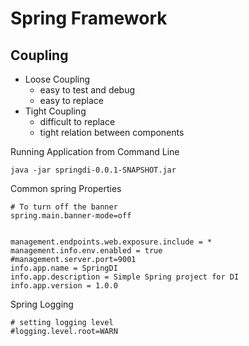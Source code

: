 # Spring Framework

## Coupling

- Loose Coupling
  - easy to test and debug
  - easy to replace
- Tight Coupling
  - difficult to replace
  - tight relation between components

Running Application from Command Line

```
java -jar springdi-0.0.1-SNAPSHOT.jar
```

Common spring Properties

```
# To turn off the banner
spring.main.banner-mode=off


management.endpoints.web.exposure.include = *
management.info.env.enabled = true
#management.server.port=9001
info.app.name = SpringDI
info.app.description = Simple Spring project for DI
info.app.version = 1.0.0
```

Spring Logging

```
# setting logging level
#logging.level.root=WARN
```
